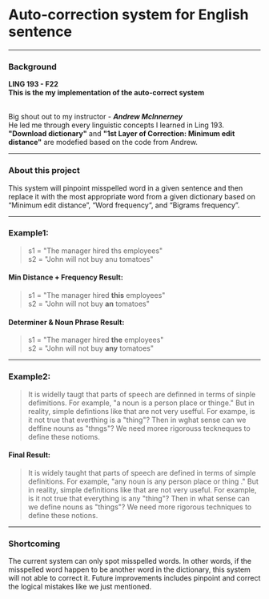 # Auto-correction system for English sentence

---

### Background
<b>LING 193 - F22<br>
This is the my implementation of the auto-correct system<br></b><br>

Big shout out to my instructor - ***Andrew McInnerney***<br>
He led me through every linguistic concepts I learned in Ling 193.<br>
**"Download dictionary"** and **"1st Layer of Correction: Minimum edit distance"** are modefied based on the code from Andrew.

---

### About this project
This system will pinpoint misspelled word in a given sentence and then replace it with the most appropriate word from a given dictionary based on “Minimum edit distance”, “Word frequency“, and “Bigrams frequency”.

---

### Example1:
> s1 = "The manager hired ths employees"\
> s2 = "John will not buy anu tomatoes"


#### Min Distance + Frequency Result:
> s1 = "The manager hired **this** employees"\
> s2 = "John will not buy **an** tomatoes"

#### Determiner & Noun Phrase Result:
> s1 = "The manager hired **the** employees"\
> s2 = "John will not buy **any** tomatoes"

---

### Example2:
> It is widelly taugt that parts of speech are definned in terms of sinple defimitions. For example, "a noun is a person place or thinge." But in reality, simple defintions like that are not very usefful. For exampe, is it not true that everthing is a "thing"? Then in wghat sense can we deffine nouns as "thngs"? We need moree rigorouss teckneques to define these notioms.

#### Final Result:
> It is widely taught that parts of speech are defined in terms of simple definitions. For example, "any noun is any person place or thing ." But in reality, simple definitions like that are not very useful. For example, is it not true that everything is any "thing"? Then in what sense can we define nouns as "things"? We need more rigorous techniques to define these notions.

---

### Shortcoming
The current system can only spot misspelled words. In other words, if the misspelled word happen to be another word in the dictionary, this system will not able to correct it. Future improvements includes pinpoint and correct the logical mistakes like we just mentioned.
